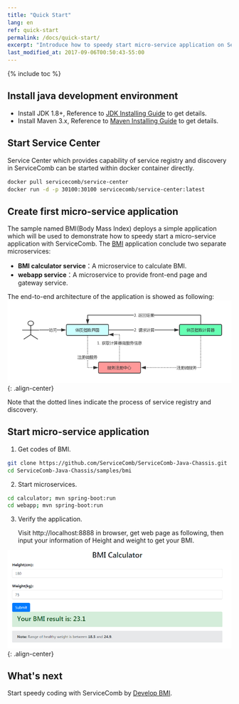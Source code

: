 ```yaml
---
title: "Quick Start"
lang: en
ref: quick-start
permalink: /docs/quick-start/
excerpt: "Introduce how to speedy start micro-service application on ServiceComb"
last_modified_at: 2017-09-06T00:50:43-55:00
---
```


{% include toc %}
## Install java development environment
* Install JDK 1.8+, Reference to [JDK Installing Guide](https://docs.oracle.com/javase/8/docs/technotes/guides/install/install_overview.html) to get details.
* Install Maven 3.x, Reference to [Maven Installing Guide](https://maven.apache.org/install.html) to get details.

## Start Service Center
Service Center which provides capability of service registry and discovery in ServiceComb can be started within docker container directly.

```bash
docker pull servicecomb/service-center
docker run -d -p 30100:30100 servicecomb/service-center:latest
```

## Create first micro-service application
The sample named BMI(Body Mass Index) deploys a simple application which will be used to demonstrate how to speedy start a micro-service application with ServiceComb. The [BMI](https://en.wikipedia.org/wiki/Body_mass_index) application conclude two separate microservices:

* **BMI calculator service**：A microservice to calculate BMI.
* **webapp service**：A microservice to provide front-end page and gateway service.

The end-to-end architecture of the application is showed as following:  
![E2E architecture](/assets/images/quick-start-sample-workflow.png){: .align-center}

Note that the dotted lines indicate the process of service registry and discovery.

## Start micro-service application
1.  Get codes of BMI.
```bash
git clone https://github.com/ServiceComb/ServiceComb-Java-Chassis.git
cd ServiceComb-Java-Chassis/samples/bmi
```
2.  Start microservices.
```bash
cd calculator; mvn spring-boot:run
cd webapp; mvn spring-boot:run
```
3.  Verify the application.

    Visit <a>http://localhost:8888</a> in browser, get web page as following, then input your information of Height and weight to get your BMI.

![website of BMI](/assets/images/bmi-interface.png){: .align-center}



## What's next

Start speedy coding with ServiceComb by [Develop BMI](/docs/quick-start-bmi/).
